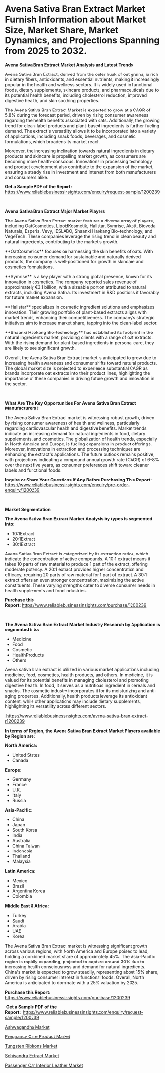 <p><h1>Avena Sativa Bran Extract Market Furnish Information about Market Size, Market Share, Market Dynamics, and Projections Spanning from 2025 to 2032.</h1></p><p><strong>Avena Sativa Bran Extract Market Analysis and Latest Trends</strong></p>
<p><p>Avena Sativa Bran Extract, derived from the outer husk of oat grains, is rich in dietary fibers, antioxidants, and essential nutrients, making it increasingly popular in the health and wellness sectors. It is widely used in functional foods, dietary supplements, skincare products, and pharmaceuticals due to its potential health benefits, including cholesterol reduction, improved digestive health, and skin soothing properties.</p><p>The Avena Sativa Bran Extract Market is expected to grow at a CAGR of 5.8% during the forecast period, driven by rising consumer awareness regarding the health benefits associated with oats. Additionally, the growing trend for clean-label products and plant-based ingredients is further fueling demand. The extract's versatility allows it to be incorporated into a variety of applications, including snack foods, beverages, and cosmetic formulations, which broadens its market reach. </p><p>Moreover, the increasing inclination towards natural ingredients in dietary products and skincare is propelling market growth, as consumers are becoming more health-conscious. Innovations in processing technology and product development also contribute to the expansion of the market, ensuring a steady rise in investment and interest from both manufacturers and consumers alike.</p></p>
<p><strong>Get a Sample PDF of the Report:&nbsp;</strong> <a href="https://www.reliablebusinessinsights.com/enquiry/request-sample/1200239?utm_campaign=1091&utm_medium=2&utm_source=Github&utm_content=ia&utm_term=30012025&utm_id=avena-sativa-bran-extract">https://www.reliablebusinessinsights.com/enquiry/request-sample/1200239</a></p>
<p>&nbsp;</p>
<p><strong>Avena Sativa Bran Extract Major Market Players</strong></p>
<p><p>The Avena Sativa Bran Extract market features a diverse array of players, including OatCosmetics, LipoidKosmetik, Hallstar, Symrise, Akott, Bioveda Naturals, Esperis, Vevy, IESLABO, Shaanxi Haokang Bio-technology, and VegeTech. These companies leverage the rising trend in clean beauty and natural ingredients, contributing to the market's growth.</p><p>**OatCosmetics** focuses on harnessing the skin benefits of oats. With increasing consumer demand for sustainable and naturally derived products, the company is well-positioned for growth in skincare and cosmetics formulations.</p><p>**Symrise** is a key player with a strong global presence, known for its innovation in cosmetics. The company reported sales revenue of approximately €3.1 billion, with a sizeable portion attributed to natural extracts, including Avena Sativa. Its investment in R&D positions it favorably for future market expansion.</p><p>**Hallstar** specializes in cosmetic ingredient solutions and emphasizes innovation. Their growing portfolio of plant-based extracts aligns with market trends, enhancing their competitiveness. The company’s strategic initiatives aim to increase market share, tapping into the clean-label sector.</p><p>**Shaanxi Haokang Bio-technology** has established its footprint in the natural ingredients market, providing clients with a range of oat extracts. With the rising demand for plant-based ingredients in personal care, they are likely to see significant growth.</p><p>Overall, the Avena Sativa Bran Extract market is anticipated to grow due to increasing health awareness and consumer shifts toward natural products. The global market size is projected to experience substantial CAGR as brands incorporate oat extracts into their product lines, highlighting the importance of these companies in driving future growth and innovation in the sector.</p></p>
<p>&nbsp;</p>
<p><strong>What Are The Key Opportunities For Avena Sativa Bran Extract Manufacturers?</strong></p>
<p><p>The Avena Sativa Bran Extract market is witnessing robust growth, driven by rising consumer awareness of health and wellness, particularly regarding cardiovascular health and digestive benefits. Market trends indicate an increasing demand for natural ingredients in food, dietary supplements, and cosmetics. The globalization of health trends, especially in North America and Europe, is fueling expansions in product offerings. Moreover, innovations in extraction and processing techniques are enhancing the extract's applications. The future outlook remains positive, with projections indicating a compound annual growth rate (CAGR) of 6-8% over the next five years, as consumer preferences shift toward cleaner labels and functional foods.</p></p>
<p><strong>Inquire or Share Your Questions If Any Before Purchasing This Report:</strong> <a href="https://www.reliablebusinessinsights.com/enquiry/pre-order-enquiry/1200239?utm_campaign=1091&utm_medium=2&utm_source=Github&utm_content=ia&utm_term=30012025&utm_id=avena-sativa-bran-extract">https://www.reliablebusinessinsights.com/enquiry/pre-order-enquiry/1200239</a></p>
<p>&nbsp;</p>
<p><strong>Market Segmentation</strong></p>
<p><strong>The Avena Sativa Bran Extract Market Analysis by types is segmented into:</strong></p>
<p><ul><li>10:1Extract</li><li>20:1Extract</li><li>30:1Extract</li></ul></p>
<p><p>Avena Sativa Bran Extract is categorized by its extraction ratios, which indicate the concentration of active compounds. A 10:1 extract means it takes 10 parts of raw material to produce 1 part of the extract, offering moderate potency. A 20:1 extract provides higher concentration and efficacy, requiring 20 parts of raw material for 1 part of extract. A 30:1 extract offers an even stronger concentration, maximizing the active constituents. These varying strengths cater to diverse consumer needs in health supplements and food industries.</p></p>
<p><strong>Purchase this Report:&nbsp;</strong><a href="https://www.reliablebusinessinsights.com/purchase/1200239?utm_campaign=1091&utm_medium=2&utm_source=Github&utm_content=ia&utm_term=30012025&utm_id=avena-sativa-bran-extract">https://www.reliablebusinessinsights.com/purchase/1200239</a></p>
<p>&nbsp;</p>
<p><strong>The Avena Sativa Bran Extract Market Industry Research by Application is segmented into:</strong></p>
<p><ul><li>Medicine</li><li>Food</li><li>Cosmetic</li><li>HealthProducts</li><li>Others</li></ul></p>
<p><p>Avena sativa bran extract is utilized in various market applications including medicine, food, cosmetics, health products, and others. In medicine, it is valued for its potential benefits in managing cholesterol and promoting digestive health. In food, it serves as a nutritious ingredient in cereals and snacks. The cosmetic industry incorporates it for its moisturizing and anti-aging properties. Additionally, health products leverage its antioxidant content, while other applications may include dietary supplements, highlighting its versatility across different sectors.</p></p>
<p><a href="https://www.reliablebusinessinsights.com/avena-sativa-bran-extract-r1200239?utm_campaign=1091&utm_medium=2&utm_source=Github&utm_content=ia&utm_term=30012025&utm_id=avena-sativa-bran-extract">&nbsp;https://www.reliablebusinessinsights.com/avena-sativa-bran-extract-r1200239</a></p>
<p><strong>In terms of Region, the Avena Sativa Bran Extract Market Players available by Region are:</strong></p>
<p>
    <p> <strong> North America: </strong>
        <ul>
            <li>United States</li>
            <li>Canada</li>
        </ul>
        </p> 
    <p> <strong> Europe: </strong>
        <ul>
            <li>Germany</li>
            <li>France</li>
            <li>U.K.</li>
            <li>Italy</li>
            <li>Russia</li>
        </ul>
        </p> 
    <p> <strong> Asia-Pacific: </strong>
        <ul>
            <li>China</li>
            <li>Japan</li>
            <li>South Korea</li>
            <li>India</li>
            <li>Australia</li>
            <li>China Taiwan</li>
            <li>Indonesia</li>
            <li>Thailand</li>
            <li>Malaysia</li>
        </ul>
        </p> 
    <p> <strong> Latin America: </strong>
        <ul>
            <li>Mexico</li>
            <li>Brazil</li>
            <li>Argentina Korea</li>
            <li>Colombia</li>
        </ul>
        </p> 
    <p> <strong> Middle East & Africa: </strong>
        <ul>
            <li>Turkey</li>
            <li>Saudi</li>
            <li>Arabia</li>
            <li>UAE</li>
            <li>Korea</li>
        </ul>
    </p>
    </p>
<p><p>The Avena Sativa Bran Extract market is witnessing significant growth across various regions, with North America and Europe poised to lead, holding a combined market share of approximately 45%. The Asia-Pacific region is rapidly expanding, projected to capture around 30% due to increasing health consciousness and demand for natural ingredients. China's market is expected to grow steadily, representing about 15% share, driven by rising consumer interest in functional foods. Overall, North America is anticipated to dominate with a 25% valuation by 2025.</p></p>
<p><strong>Purchase this Report: </strong><a href="https://www.reliablebusinessinsights.com/purchase/1200239?utm_campaign=1091&utm_medium=2&utm_source=Github&utm_content=ia&utm_term=30012025&utm_id=avena-sativa-bran-extract">https://www.reliablebusinessinsights.com/purchase/1200239</a></p>
<p>&nbsp;<strong>Get a Sample PDF of the Report:&nbsp;&nbsp;</strong><a href="https://www.reliablebusinessinsights.com/enquiry/request-sample/1200239?utm_campaign=1091&utm_medium=2&utm_source=Github&utm_content=ia&utm_term=30012025&utm_id=avena-sativa-bran-extract">https://www.reliablebusinessinsights.com/enquiry/request-sample/1200239</a></p>
<p><strong></strong></p>
<p><p><a href="https://github.com/organophelia8282/Market-Research-Report-List-1/blob/main/ashwagandha-market.md?utm_campaign=1091&utm_medium=2&utm_source=Github&utm_content=ia&utm_term=30012025&utm_id=avena-sativa-bran-extract">Ashwagandha Market</a></p><p><a href="https://www.linkedin.com/pulse/pregnancy-care-product-market-analysis-report-2025-2032-spmne?utm_campaign=1091&utm_medium=2&utm_source=Github&utm_content=ia&utm_term=30012025&utm_id=avena-sativa-bran-extract">Pregnancy Care Product Market</a></p><p><a href="https://www.linkedin.com/pulse/tungsten-ribbons-market-trends-growth-outlook-2025-2032-mkt-wired-nlnce?utm_campaign=1091&utm_medium=2&utm_source=Github&utm_content=ia&utm_term=30012025&utm_id=avena-sativa-bran-extract">Tungsten Ribbons Market</a></p><p><a href="https://github.com/hgf64gh/Market-Research-Report-List-1/blob/main/schisandra-extract-market.md?utm_campaign=1091&utm_medium=2&utm_source=Github&utm_content=ia&utm_term=30012025&utm_id=avena-sativa-bran-extract">Schisandra Extract Market</a></p><p><a href="https://www.linkedin.com/pulse/passenger-car-interior-leather-market-trends-historical-trwnc?utm_campaign=1091&utm_medium=2&utm_source=Github&utm_content=ia&utm_term=30012025&utm_id=avena-sativa-bran-extract">Passenger Car Interior Leather Market</a></p></p>